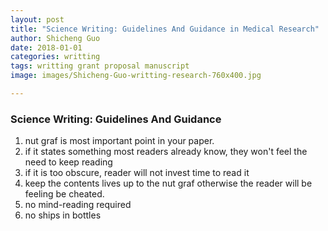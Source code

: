 ```yaml
---
layout: post
title: "Science Writing: Guidelines And Guidance in Medical Research"
author: Shicheng Guo
date: 2018-01-01
categories: writting
tags: writting grant proposal manuscript
image: images/Shicheng-Guo-writting-research-760x400.jpg	

---
```


### Science Writing: Guidelines And Guidance

1. nut graf is most important point in your paper.
2. if it states something most readers already know, they won't feel the need to keep reading
3. if it is too obscure, reader will not invest time to read it
4. keep the contents lives up to the nut graf otherwise the reader will be feeling be cheated.
5. no mind-reading required
6. no ships in bottles
